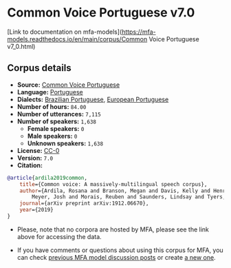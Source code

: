 
# Common Voice Portuguese v7.0

[Link to documentation on mfa-models](https://mfa-models.readthedocs.io/en/main/corpus/Common Voice Portuguese v7_0.html)

## Corpus details

- **Source:** [Common Voice Portuguese](https://voice.mozilla.org/en/datasets)
- **Language:** [Portuguese](https://en.wikipedia.org/wiki/Portuguese_language)
- **Dialects:** [Brazilian Portuguese](https://en.wikipedia.org/wiki/Brazilian_Portuguese), [European Portuguese](https://en.wikipedia.org/wiki/European_Portuguese)
- **Number of hours:** `84.00`
- **Number of utterances:** `7,115`
- **Number of speakers:** `1,638`
  - **Female speakers:** `0`
  - **Male speakers:** `0`
  - **Unknown speakers:** `1,638`
- **License:** [CC-0](https://creativecommons.org/publicdomain/zero/1.0/)
- **Version:** `7.0`
- **Citation:**
```bibtex
@article{ardila2019common,
	title={Common voice: A massively-multilingual speech corpus},
	author={Ardila, Rosana and Branson, Megan and Davis, Kelly and Henretty, Michael and Kohler, Michael and
		Meyer, Josh and Morais, Reuben and Saunders, Lindsay and Tyers, Francis M and Weber, Gregor},
	journal={arXiv preprint arXiv:1912.06670},
	year={2019}
}

```

- Please, note that no corpora are hosted by MFA, please see the link above for accessing the data.

- If you have comments or questions about using this corpus for MFA, you can check [previous MFA model discussion posts](https://github.com/MontrealCorpusTools/mfa-models/discussions?discussions_q=Common+Voice+Portuguese+v7.0) or create [a new one](https://github.com/MontrealCorpusTools/mfa-models/discussions/new).
